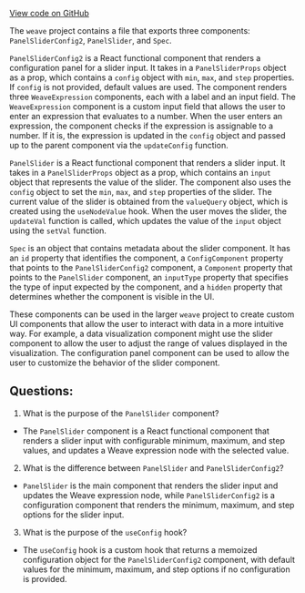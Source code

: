 [View code on GitHub](https://github.com/wandb/weave/weave-js/src/components/Panel2/PanelSlider.tsx)

The `weave` project contains a file that exports three components: `PanelSliderConfig2`, `PanelSlider`, and `Spec`. 

`PanelSliderConfig2` is a React functional component that renders a configuration panel for a slider input. It takes in a `PanelSliderProps` object as a prop, which contains a `config` object with `min`, `max`, and `step` properties. If `config` is not provided, default values are used. The component renders three `WeaveExpression` components, each with a label and an input field. The `WeaveExpression` component is a custom input field that allows the user to enter an expression that evaluates to a number. When the user enters an expression, the component checks if the expression is assignable to a number. If it is, the expression is updated in the `config` object and passed up to the parent component via the `updateConfig` function.

`PanelSlider` is a React functional component that renders a slider input. It takes in a `PanelSliderProps` object as a prop, which contains an `input` object that represents the value of the slider. The component also uses the `config` object to set the `min`, `max`, and `step` properties of the slider. The current value of the slider is obtained from the `valueQuery` object, which is created using the `useNodeValue` hook. When the user moves the slider, the `updateVal` function is called, which updates the value of the `input` object using the `setVal` function.

`Spec` is an object that contains metadata about the slider component. It has an `id` property that identifies the component, a `ConfigComponent` property that points to the `PanelSliderConfig2` component, a `Component` property that points to the `PanelSlider` component, an `inputType` property that specifies the type of input expected by the component, and a `hidden` property that determines whether the component is visible in the UI.

These components can be used in the larger `weave` project to create custom UI components that allow the user to interact with data in a more intuitive way. For example, a data visualization component might use the slider component to allow the user to adjust the range of values displayed in the visualization. The configuration panel component can be used to allow the user to customize the behavior of the slider component.
## Questions: 
 1. What is the purpose of the `PanelSlider` component?
- The `PanelSlider` component is a React functional component that renders a slider input with configurable minimum, maximum, and step values, and updates a Weave expression node with the selected value.

2. What is the difference between `PanelSlider` and `PanelSliderConfig2`?
- `PanelSlider` is the main component that renders the slider input and updates the Weave expression node, while `PanelSliderConfig2` is a configuration component that renders the minimum, maximum, and step options for the slider input.

3. What is the purpose of the `useConfig` hook?
- The `useConfig` hook is a custom hook that returns a memoized configuration object for the `PanelSliderConfig2` component, with default values for the minimum, maximum, and step options if no configuration is provided.